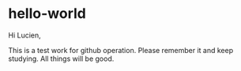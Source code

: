 # hello-world

Hi Lucien,

This is a test work for github operation. Please remember it and keep studying.
All things will be good.
